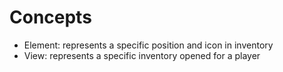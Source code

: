 # Concepts

- Element: represents a specific position and icon in inventory
- View: represents a specific inventory opened for a player